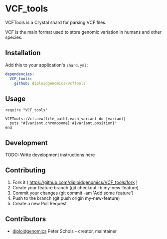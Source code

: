 # VCF_tools

VCFTools is a Crystal shard for parsing VCF files.

VCF is the main format used to store genomic variation in humans and other species.

## Installation

Add this to your application's `shard.yml`:

```yaml
dependencies:
  VCF_tools:
    github: diploidgenomics/vcftools
```

## Usage

```crystal
require "VCF_tools"

VCFTools::Vcf.new(file_path).each_variant do |variant|
  puts "#{variant.chromosome}:#{variant.position}"
end
```

## Development

TODO: Write development instructions here

## Contributing

1. Fork it ( https://github.com/diploidgenomics/VCF_tools/fork )
2. Create your feature branch (git checkout -b my-new-feature)
3. Commit your changes (git commit -am 'Add some feature')
4. Push to the branch (git push origin my-new-feature)
5. Create a new Pull Request

## Contributors

- [diploidgenomics](https://github.com/diploidgenomics) Peter Schols - creator, maintainer
